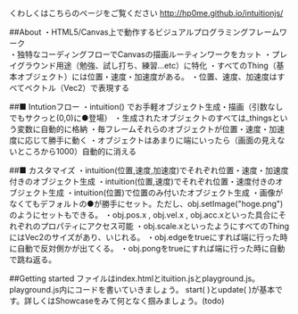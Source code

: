 くわしくはこちらのページをご覧ください
http://hp0me.github.io/intuitionjs/

##About
・HTML5/Canvas上で動作するビジュアルプログラミングフレームワーク</br>
・独特なコーディングフローでCanvasの描画ルーティンワークをカット
・プレイグラウンド用途（勉強、試し打ち、練習...etc）に特化
・すべてのThing（基本オブジェクト）には位置・速度・加速度がある。
・位置、速度、加速度はすべてベクトル（Vec2）で表現する

##■ Intutionフロー
・intuition() でお手軽オブジェクト生成・描画（引数なしでもサクっと(0,0)に●登場）
・生成されたオブジェクトのすべては_thingsという変数に自動的に格納
・毎フレームそれらのオブジェクトが位置・速度・加速度に応じて勝手に動く
・オブジェクトはあまりに端にいったら（画面の見えないところから1000）自動的に消える

##■ カスタマイズ
・intuition(位置,速度,加速度)でそれぞれ位置・速度・加速度付きのオブジェクト生成
・intuition(位置,速度)でそれぞれ位置・速度付きのオブジェクト生成
・intuition(位置)で位置のみ付いたオブジェクト生成
・画像がなくてもデフォルトの●が勝手にセット。ただし、obj.setImage("hoge.png")のようにセットもできる。
・obj.pos.x , obj.vel.x , obj.acc.xといった具合にそれぞれのプロパティにアクセス可能
・obj.scale.xといったようにすべてのThingにはVec2のサイズがあり、いじれる。
・obj.edgeをtrueにすれば端に行った時に自動で反対側かが出てくる。
・obj.pongをtrueにすれば端に行った時に自動で跳ね返る。

##Getting started
ファイルはindex.htmlとituition.jsとplayground.js。playground.js内にコードを書いていきましょう。
start( )とupdate( )が基本です。詳しくはShowcaseをみて何となく掴みましょう。(todo)
